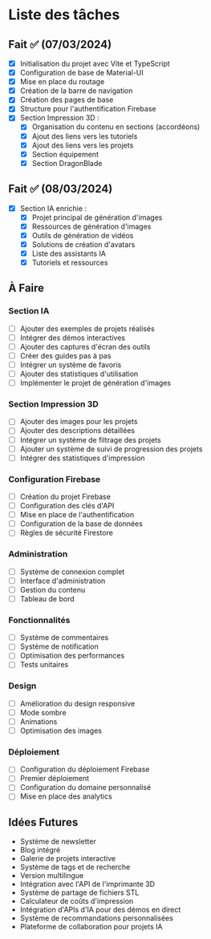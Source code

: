 # Liste des tâches

## Fait ✅ (07/03/2024)
- [x] Initialisation du projet avec Vite et TypeScript
- [x] Configuration de base de Material-UI
- [x] Mise en place du routage
- [x] Création de la barre de navigation
- [x] Création des pages de base
- [x] Structure pour l'authentification Firebase
- [x] Section Impression 3D :
  - [x] Organisation du contenu en sections (accordéons)
  - [x] Ajout des liens vers les tutoriels
  - [x] Ajout des liens vers les projets
  - [x] Section équipement
  - [x] Section DragonBlade

## Fait ✅ (08/03/2024)
- [x] Section IA enrichie :
  - [x] Projet principal de génération d'images
  - [x] Ressources de génération d'images
  - [x] Outils de génération de vidéos
  - [x] Solutions de création d'avatars
  - [x] Liste des assistants IA
  - [x] Tutoriels et ressources

## À Faire 

### Section IA
- [ ] Ajouter des exemples de projets réalisés
- [ ] Intégrer des démos interactives
- [ ] Ajouter des captures d'écran des outils
- [ ] Créer des guides pas à pas
- [ ] Intégrer un système de favoris
- [ ] Ajouter des statistiques d'utilisation
- [ ] Implémenter le projet de génération d'images

### Section Impression 3D
- [ ] Ajouter des images pour les projets
- [ ] Ajouter des descriptions détaillées
- [ ] Intégrer un système de filtrage des projets
- [ ] Ajouter un système de suivi de progression des projets
- [ ] Intégrer des statistiques d'impression

### Configuration Firebase
- [ ] Création du projet Firebase
- [ ] Configuration des clés d'API
- [ ] Mise en place de l'authentification
- [ ] Configuration de la base de données
- [ ] Règles de sécurité Firestore

### Administration
- [ ] Système de connexion complet
- [ ] Interface d'administration
- [ ] Gestion du contenu
- [ ] Tableau de bord

### Fonctionnalités
- [ ] Système de commentaires
- [ ] Système de notification
- [ ] Optimisation des performances
- [ ] Tests unitaires

### Design
- [ ] Amélioration du design responsive
- [ ] Mode sombre
- [ ] Animations
- [ ] Optimisation des images

### Déploiement
- [ ] Configuration du déploiement Firebase
- [ ] Premier déploiement
- [ ] Configuration du domaine personnalisé
- [ ] Mise en place des analytics

## Idées Futures 
- Système de newsletter
- Blog intégré
- Galerie de projets interactive
- Système de tags et de recherche
- Version multilingue
- Intégration avec l'API de l'imprimante 3D
- Système de partage de fichiers STL
- Calculateur de coûts d'impression
- Intégration d'APIs d'IA pour des démos en direct
- Système de recommandations personnalisées
- Plateforme de collaboration pour projets IA
